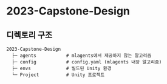 # 2023-Capstone-Design

## 디렉토리 구조
```
2023-Capstone-Design
  ├─ agents           # mlagents에서 제공하지 않는 알고리즘
  ├─ config           # config.yaml (mlagents 내장 알고리즘)
  ├─ envs             # 빌드된 Unity 환경
  └─ Project          # Unity 프로젝트
```
